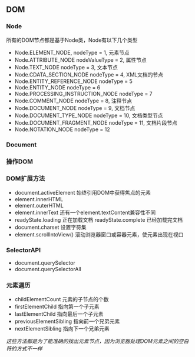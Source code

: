 ## DOM

### Node
所有的DOM节点都是基于Node类，Node有以下几个类型
- Node.ELEMENT_NODE, nodeType = 1, 元素节点
- Node.ATTRIBUTE_NODE nodeValueType = 2, 属性节点
- Node.TEXT_NODE nodeType = 3, 文本节点
- Node.CDATA_SECTION_NODE nodeType = 4, XML文档的节点
- Node.ENTITY_REFERENCE_NODE nodeType = 5
- Node.ENTITY_NODE nodeType = 6
- Node.PROCESSING_INSTRUCTION_NODE nodeType = 7
- Node.COMMENT_NODE nodeType = 8, 注释节点
- Node.DOCUMENT_NODE nodeType = 9, 文档节点
- Node.DOCUMENT_TYPE_NODE nodeType = 10, 文档类型节点
- Node.DOCUMENT_FRAGMENT_NODE nodeType = 11, 文档片段节点
- Node.NOTATION_NODE nodeType = 12

### Document
### 操作DOM

### DOM扩展方法
- document.activeElement 始终引用DOM中获得焦点的元素
- element.innerHTML
- element.outerHTML
- element.innerText 还有一个element.textContent兼容性不同
- readyState.loading 正在加载文档 readyState.complete 已经加载完文档
- document.charset 设置字符集
- element.scrollIntoView() 滚动浏览器窗口或容器元素，使元素出现在视口

### SelectorAPI
- document.querySelector
- document.querySelectorAll

### 元素遍历
- childElementCount 元素的子节点的个数
- firstElementChild 指向第一个子元素
- lastElementChild 指向最后一个子元素
- previousElementSibling 指向前一个兄弟元素
- nextElementSibling 指向下一个兄弟元素

<em>这些方法都是为了能准确的找出元素节点，因为浏览器处理DOM元素之间的空白符的方式不一样</em>
